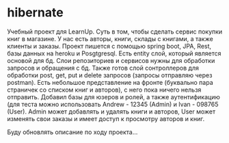 # hibernate

Учебный проект для LearnUp.
Суть в том, чтобы сделать сервис покупки книг в магазине.
У нас есть авторы, книги, склады с книгами, а также клиенты и заказы.
Проект пишется с помощью spring boot, JPA, Rest, базы данных на heroku и Posgtgresql.
Есть entity слой, который является основой для бд. Слои репозиториев и сервисов нужны для обработки запросов и обращения с бд.
Также готов слой сонтроллеров для обработки post, get, put и delete запросов (запросы отправляю через  postman).
Есть небольшое представление на фронте (буквально пара страничек со списком книг и авторов), с него пока ничего нельзя отправить.
Добавил базы для юзеров и ролей, а также аутентификацию (для теста можно использовать Andrew - 12345 (Admin) и Ivan - 098765 (User).
Admin может добавлять и удалять книги и авторов, User может изменять свои заказы и имеет доступ к просмотру авторов и книг.

Буду обновлять описание по ходу проекта...
